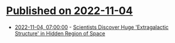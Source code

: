 # [Published on 2022-11-04](index.md)

* [2022-11-04, 07:00:00](https://science.slashdot.org/story/22/11/03/225218/scientists-discover-huge-extragalactic-structure-in-hidden-region-of-space?utm_source=rss1.0mainlinkanon&utm_medium=feed) - [Scientists Discover Huge 'Extragalactic Structure' in Hidden Region of Space](https://science.slashdot.org/story/22/11/03/225218/scientists-discover-huge-extragalactic-structure-in-hidden-region-of-space?utm_source=rss1.0mainlinkanon&utm_medium=feed)
